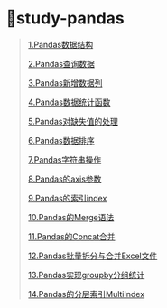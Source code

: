 # :ski:study-pandas

> <a href="file/notes/1.Pandas数据结构.ipynb" target="_blank">1.Pandas数据结构</a>
>
> <a href="file/notes/2.Pandas查询数据.ipynb" target="_blank">2.Pandas查询数据</a>
>
> <a href="file/notes/3.Pandas新增数据列.ipynb" target="_blank">3.Pandas新增数据列</a>
>
> <a href="file/notes/4.Pandas数据统计函数.ipynb" target="_blank">4.Pandas数据统计函数</a>
>
> <a href="file/notes/5.Pandas对缺失值的处理.ipynb" target="_blank">5.Pandas对缺失值的处理</a>
>
> <a href="file/notes/6.Pandas数据排序.ipynb" target="_blank">6.Pandas数据排序</a>
>
> <a href="file/notes/7.Pandas字符串操作.ipynb" target="_blank">7.Pandas字符串操作</a>
>
> <a href="file/notes/8.Pandas的axis参数.ipynb" target="_blank">8.Pandas的axis参数</a>
>
> <a href="file/notes/9.Pandas的索引index.ipynb" target="_blank">9.Pandas的索引index</a>
>
> <a href="file/notes/10.Pandas的Merge语法.ipynb" target="_blank">10.Pandas的Merge语法</a>
>
> <a href="file/notes/11.Pandas的Concat合并.ipynb" target="_blank">11.Pandas的Concat合并</a>
>
> <a href="file/notes/12.Pandas批量拆分与合并Excel文件.ipynb" target="_blank">12.Pandas批量拆分与合并Excel文件</a>
>
> <a href="file/notes/13.Pandas实现groupby分组统计.ipynb" target="_blank">13.Pandas实现groupby分组统计</a>
>
> <a href="file/notes/14.Pandas的分层索引MultiIndex.ipynb" target="_blank">14.Pandas的分层索引MultiIndex</a>

